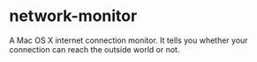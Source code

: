 network-monitor
===============

A Mac OS X internet connection monitor. It tells you whether your connection can reach the outside world or not.
